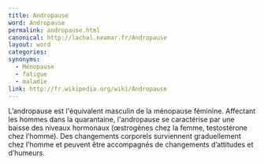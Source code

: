 ```yaml
---
title: Andropause
word: Andropause
permalink: andropause.html
canonical: http://lachal.neamar.fr/Andropause
layout: word
categories:
synonyms:
  - Ménopause
  - fatigue
  - maladie
link: http://fr.wikipedia.org/wiki/Andropause
---
```


L’andropause est l'équivalent masculin de la ménopause féminine. Affectant les hommes dans la quarantaine, l'andropause se caractérise par une baisse des niveaux hormonaux (œstrogènes chez la femme, testostérone chez l’homme). Des changements corporels surviennent graduellement chez l’homme et peuvent être accompagnés de changements d’attitudes et d’humeurs.

